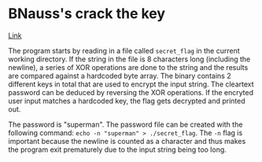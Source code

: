 # BNauss's crack the key
[Link](https://crackmes.one/crackme/65ed01ee7b0f7ceced2c5afb)

The program starts by reading in a file called `secret_flag` in the current working directory. If the string in the file is 8 characters long (including the newline), a series of XOR operations are done to the string and the results are compared against a hardcoded byte array. The binary contains 2 different keys in total that are used to encrypt the input string. The cleartext password can be deduced by reversing the XOR operations. If the encryted user input matches a hardcoded key, the flag gets decrypted and printed out.

The password is "superman". The password file can be created with the following command: `echo -n "superman" > ./secret_flag`. The `-n` flag is important because the newline is counted as a character and thus makes the program exit prematurely due to the input string being too long.
